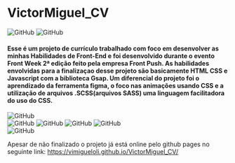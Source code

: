 # VictorMiguel_CV


![GitHub](https://img.shields.io/github/license/vimigueloli/VictorMiguel_CV?color=brigthgreen&style=plastic) ![GitHub](https://img.shields.io/badge/status-incompleto-yellow?style=plastic) <br/>

#### Esse é um projeto de currículo trabalhado com foco em desenvolver as minhas Habilidades de Front-End e foi desenvolvido durante o evento Front Week 2ª edição feito pela empresa Front Push. As habilidades envolvidas para a finalizaçao desse projeto são basicamente HTML CSS e Javascript com a biblioteca Gsap. Um diferencial do projeto foi o aprendizado da ferramenta figma, o foco nas animações usando CSS e a utilização de arquivos .SCSS(arquivos SASS) uma linguagem facilitadora do uso do CSS.

![GitHub](https://img.shields.io/badge/dependency-gsap-4e8dec?style=plastic)
<br/>
![GitHub](https://img.shields.io/badge/linguagens-javascript-e48436?style=plastic)
![GitHub](https://img.shields.io/badge/-HTML5-e48436?style=plastic)
![GitHub](https://img.shields.io/badge/-CSS3-e48436?style=plastic)
![GitHub](https://img.shields.io/badge/-SASS-e48436?style=plastic)
<br/>
![GitHub](https://img.shields.io/badge/fonts-Roboto-2cf979?style=plastic)

Apesar de não finalizado o projeto já está online pelo github pages no seguinte link:
https://vimigueloli.github.io/VictorMiguel_CV/
